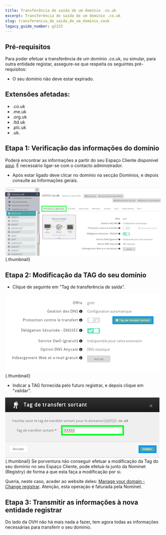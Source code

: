 ```yaml
---
title: Transferência de saída de um domínio .co.uk
excerpt: Transferência de saída de um domínio .co.uk
slug: transferencia_de_saida_de_um_dominio_couk
legacy_guide_number: g2225
---
```



## Pré-requisitos
Para poder efetuar a transferência de um domínio .co.uk, ou simular, para outra entidade registar, assegure-se que respeita os seguintes pré-requisitos:


- O seu domínio não deve estar expirado.




## Extensões afetadas:

- .co.uk
- .me.uk
- .org.uk
- .ltd.uk
- .plc.uk
- .uk.




## Etapa 1: Verificação das informações do domínio
Poderá encontrar as informações a partir do seu Espaço Cliente disponível [aqui](https://www.ovh.com/manager/web/login/).
É necessário ligar-se com o contacto administrador.


- Após estar ligado deve clicar no domínio na secção Domínios, e depois consulte as Informações gerais.



![](images/img_4266.jpg){.thumbnail}


## Etapa 2: Modificação da TAG do seu domínio

- Clique de seguinte em "Tag de transferência de saída".



![](images/img_4267.jpg){.thumbnail}

- Indicar a TAG fornecida pelo futuro registrar, e depois clique em "validar".



![](images/img_4268.jpg){.thumbnail}
Se porventura não conseguir efetuar a modificação da Tag do seu domínio no seu Espaço Cliente, pode efetuá-la junto da Nominet (Registry) de forma a que esta faça a modificação por si.

Queria, neste caso, aceder ao website deles: [Manage your domain - Change registrar](http://www.nominet.org.uk/uk-domain-names/manage-your-domain/change-registrar).
Atenção, esta operação é faturada pela Nominet.


## Etapa 3: Transmitir as informações à nova entidade registrar
Do lado da OVH não há mais nada a fazer, tem agora todas as informações necessárias para transferir o seu domínio.

